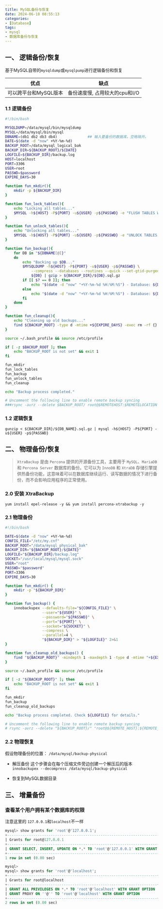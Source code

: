 ```yaml
---
title: MySQL备份与恢复
date: 2024-06-18 08:55:13
categories: 
- [Database]
tags: 
- mysql
- 数据库备份与恢复
---
```



## 一、 逻辑备份/恢复

基于MySQL自带的`mysqldump`或`mysqlpump`进行逻辑备份和恢复

|优点|缺点|
|---|----|
|可以跨平台和MySQL版本|备份速度慢, 占用较大的cpu和I/O|


### 1.1 逻辑备份

``` bash
#!/bin/bash

MYSQLDUMP=/data/mysql/bin/mysqldump
MYSQL=/data/mysql/bin/mysql
DBNAME=(db1 db2 db3 db4)              ## 输入要备份的数据库，空格隔开。
DATE=$(date -d "now" +%Y-%m-%d)
BACKUP_ROOT=/data/mysql_logical_bak
BACKUP_DIR=${BACKUP_ROOT}/${DATE}
LOGFILE=${BACKUP_DIR}/backup.log
HOST=localhost
PORT=3306
USER=root
PASSWD=$password
EXPIRE_DAYS=30

function fun_mkdir(){
    mkdir -p ${BACKUP_DIR}
}

function fun_lock_tables(){
    echo "Locking all tables..."
    $MYSQL -h${HOST} -P${PORT} -u${USER} -p${PASSWD} -e "FLUSH TABLES WITH READ LOCK;"
}

function fun_unlock_tables(){
    echo "Unlocking all tables..."
    $MYSQL -h${HOST} -P${PORT} -u${USER} -p${PASSWD} -e "UNLOCK TABLES;"
}   

function fun_backup(){
    for DB in "${DBNAME[@]}"
    do
        echo "Backing up $DB..."
        $MYSQLDUMP -h${HOST} -P${PORT} -u${USER} -p${PASSWD} \
            --compress --databases --routines --quick --set-gtid-purged=OFF \
            ${DB} | gzip > ${BACKUP_DIR}/${DB}.sql.gz
        if [[ $? == 0 ]]; then
            echo "$(date -d "now" "+%Y-%m-%d %H:%M:%S") - Database: ${DB} backup successful." >> $LOGFILE
        else
            echo "$(date -d "now" "+%Y-%m-%d %H:%M:%S") - Database: ${DB} backup failed!" >> $LOGFILE
        fi
    done
}

function fun_cleanup(){
    echo "Cleaning up old backups..."
    find ${BACKUP_ROOT} -type d -mtime +${EXPIRE_DAYS} -exec rm -rf {} +
}

source ~/.bash_profile && source /etc/profile

if [ -z $BACKUP_ROOT ]; then
    echo "BACKUP_ROOT is not set" && exit 1
fi

fun_mkdir
fun_lock_tables
fun_backup
fun_unlock_tables
fun_cleanup

echo "Backup process completed."

# Uncomment the following line to enable remote backup syncing
###rsync -avrz --delete $BACKUP_ROOT/ root@$REMOTEHOST:$REMOTELOCATION
```

### 1.2 逻辑恢复
  ` gunzip < ${BACKUP_DIR}/${DB_NAME}.sql.gz | mysql -h${HOST} -P${PORT} -u${USER} -p${PASSWD} `

## 二、 物理备份/恢复

> `XtraBackup` 是由 `Percona` 提供的开源备份工具，主要用于 `MySQL`、`MariaDB` 和 `Percona Server` 数据库的备份。它可以为 `InnoDB` 和 `XtraDB` 存储引擎提供热备份功能，这意味着可以在数据库继续运行、读写数据的情况下进行备份，而不会影响应用程序的正常使用。

### 2.0 安装 XtraBackup
  `yum install epel-release -y && yum install percona-xtrabackup -y `

### 2.1 物理备份

``` bash
#!/bin/bash

DATE=$(date -d "now" +%Y-%m-%d)
CONFIG_FILE="/etc/my.cnf"
BACKUP_ROOT="/data/mysql_physical_bak"
BACKUP_DIR="${BACKUP_ROOT}/${DATE}"
LOGFILE="${BACKUP_DIR}/backup.log"
SOCKET="/usr/local/mysql/mysql.sock"
USER="root"
PASSWD="$password"
PORT=3306
EXPIRE_DAYS=30

function fun_mkdir() {
    mkdir -p "${BACKUP_DIR}"
}

function fun_backup() {
    innobackupex --defaults-file="${CONFIG_FILE}" \
                 --user="${USER}" \
                 --password="${PASSWD}" \
                 --port="${PORT}" \
                 --socket="${SOCKET}" \
                 --compress \
                 --parallel=4 \
                 "${BACKUP_DIR}" > "${LOGFILE}" 2>&1
}

function fun_cleanup_old_backups() {
    find "${BACKUP_ROOT}" -mindepth 1 -maxdepth 1 -type d -mtime "+${EXPIRE_DAYS}" -exec rm -rf {} \;
}

source ~/.bash_profile && source /etc/profile

if [ -z "${BACKUP_ROOT}" ]; then
    echo "BACKUP_ROOT is not set" && exit 1
fi

fun_mkdir
fun_backup
fun_cleanup_old_backups

echo "Backup process completed. Check ${LOGFILE} for details."

# Uncomment the following line to enable remote backup syncing
# rsync -avrz --delete "${BACKUP_ROOT}/" "root@${REMOTE_HOST}:${REMOTE_LOCATION}"
```


### 2.2 物理恢复

假设物理备份的位置： `/data/mysql/backup-physical`

- 解压备份
  这个步骤会在每个压缩文件旁边创建一个解压后的版本
  ` innobackupex --decompress /data/mysql/backup-physical `

- 恢复到MySQL数据目录



## 三、 增量备份


### 查看某个用户拥有某个数据库的权限

注意这里的 `127.0.0.1`和`localhost`不一样

``` sql
mysql> show grants for 'root'@'127.0.0.1';
+-----------------------------------------------------------------------------+
| Grants for root@127.0.0.1                                                   |
+-----------------------------------------------------------------------------+
| GRANT SELECT, INSERT, UPDATE ON *.* TO 'root'@'127.0.0.1' WITH GRANT OPTION |
+-----------------------------------------------------------------------------+
1 row in set (0.00 sec)

mysql> 
mysql> show grants for 'root'@'localhost';
+---------------------------------------------------------------------+
| Grants for root@localhost                                           |
+---------------------------------------------------------------------+
| GRANT ALL PRIVILEGES ON *.* TO 'root'@'localhost' WITH GRANT OPTION |
| GRANT PROXY ON ''@'' TO 'root'@'localhost' WITH GRANT OPTION        |
+---------------------------------------------------------------------+
2 rows in set (0.00 sec)

```